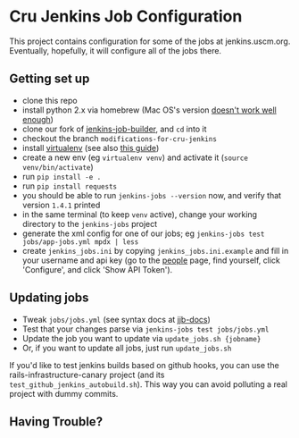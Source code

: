 Cru Jenkins Job Configuration
=============================

This project contains configuration for some of the jobs at jenkins.uscm.org.
Eventually, hopefully, it will configure all of the jobs there.


Getting set up
--------------

 *  clone this repo
 *  install python 2.x via homebrew (Mac OS's version [doesn't work well enough][mediawiki])
 *  clone our fork of [jenkins-job-builder][fork], and `cd` into it
 *  checkout the branch `modifications-for-cru-jenkins`
 *  install [virtualenv][virtualenv] (see also [this guide][virtualenv-guide])
 *  create a new env (eg `virtualenv venv`) and activate it (`source venv/bin/activate`)
 *  run `pip install -e .`
 *  run `pip install requests`
 *  you should be able to run `jenkins-jobs --version` now, and verify that version `1.4.1` printed
 *  in the same terminal (to keep `venv` active), change your working directory to the `jenkins-jobs` project
 *  generate the xml config for one of our jobs; eg `jenkins-jobs test jobs/app-jobs.yml mpdx | less`
 *  create `jenkins_jobs.ini` by copying `jenkins_jobs.ini.example` and fill in your username and api key
    (go to the [people][jenkins-people] page, find yourself, click 'Configure', and click 'Show API Token').

Updating jobs
-------------

 *  Tweak `jobs/jobs.yml` (see syntax docs at [jjb-docs])
 *  Test that your changes parse via `jenkins-jobs test jobs/jobs.yml`
 *  Update the job you want to update via `update_jobs.sh {jobname}`
 *  Or, if you want to update all jobs, just run `update_jobs.sh`

If you'd like to test jenkins builds based on github hooks,
you can use the rails-infrastructure-canary project (and its `test_github_jenkins_autobuild.sh`).
This way you can avoid polluting a real project with dummy commits.

Having Trouble?
---------------

[mediawiki]: https://www.mediawiki.org/wiki/Continuous_integration/Jenkins_job_builder#six.moves
[fork]: https://github.com/CruGlobal/jenkins-job-builder
[virtualenv]: https://virtualenv.pypa.io/en/latest/
[virtualenv-guide]: http://docs.python-guide.org/en/latest/dev/virtualenvs/
[jenkins-people]: http://jenkins.uscm.org/asynchPeople/
[jjb-docs]: http://docs.openstack.org/infra/jenkins-job-builder/
